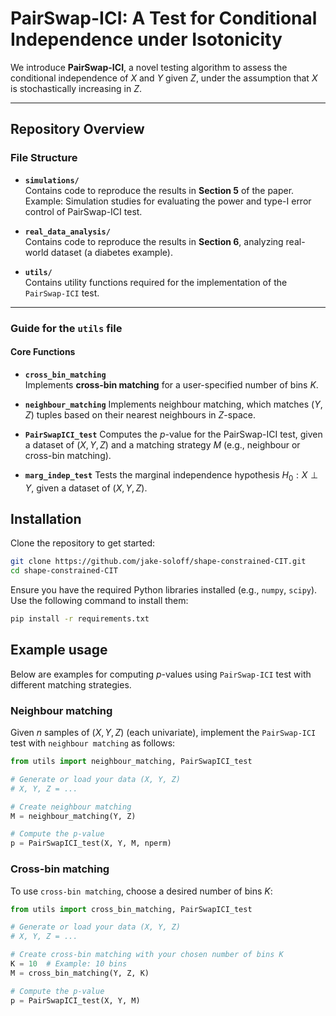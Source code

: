# PairSwap-ICI: A Test for Conditional Independence under Isotonicity

We introduce **PairSwap-ICI**, a novel testing algorithm to assess the conditional independence of $X$ and $Y$ given $Z$, under the assumption that $X$ is stochastically increasing in $Z$.

---

## Repository Overview

### File Structure

- **`simulations/`**  
  Contains code to reproduce the results in **Section 5** of the paper.  
  Example: Simulation studies for evaluating the power and type-I error control of PairSwap-ICI test.

- **`real_data_analysis/`**  
  Contains code to reproduce the results in **Section 6**, analyzing real-world dataset (a diabetes example).

- **`utils/`**  
  Contains utility functions required for the implementation of the `PairSwap-ICI` test.  

---

### Guide for the `utils` file

#### Core Functions

- **`cross_bin_matching`**  
  Implements **cross-bin matching** for a user-specified number of bins $K$. 

- **`neighbour_matching`**
  Implements neighbour matching, which matches $(Y,Z)$ tuples based on their nearest neighbours in $Z$-space.

- **`PairSwapICI_test`**
  Computes the $p$-value for the PairSwap-ICI test, given a dataset of $(X,Y,Z)$ and a matching strategy $M$ (e.g., neighbour or cross-bin matching).

- **`marg_indep_test`**
  Tests the marginal independence hypothesis $H_0:X\perp Y$, given a dataset of $(X,Y,Z)$.

## Installation
Clone the repository to get started:
```bash
git clone https://github.com/jake-soloff/shape-constrained-CIT.git
cd shape-constrained-CIT
```
Ensure you have the required Python libraries installed (e.g., `numpy`, `scipy`). Use the following command to install them:
```bash
pip install -r requirements.txt
```

## Example usage
Below are examples for computing $p$-values using `PairSwap-ICI` test with different matching strategies.

### Neighbour matching
Given $n$ samples of $(X,Y,Z)$ (each univariate), implement the `PairSwap-ICI` test with `neighbour matching` as follows:
```python
from utils import neighbour_matching, PairSwapICI_test

# Generate or load your data (X, Y, Z)
# X, Y, Z = ...

# Create neighbour matching
M = neighbour_matching(Y, Z)

# Compute the p-value
p = PairSwapICI_test(X, Y, M, nperm)
```
### Cross-bin matching
To use `cross-bin matching`, choose a desired number of bins $K$:
```python
from utils import cross_bin_matching, PairSwapICI_test

# Generate or load your data (X, Y, Z)
# X, Y, Z = ...

# Create cross-bin matching with your chosen number of bins K
K = 10  # Example: 10 bins
M = cross_bin_matching(Y, Z, K)

# Compute the p-value
p = PairSwapICI_test(X, Y, M)
```